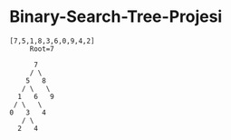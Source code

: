 # Binary-Search-Tree-Projesi

    [7,5,1,8,3,6,0,9,4,2]
         Root=7

          7
         / \
        5   8
       / \   \
      1   6   9 
     / \   \
    0   3   4 
       / \   
      2   4 
